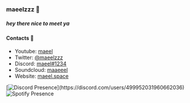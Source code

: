 ### maeelzzz 🎠
##### hey there nice to meet ya



#### Contacts 📒
- Youtube: [maeel](https://youtube.com/maeel)
- Twitter: [@maeelzzz](https://twitter.com/maeelzzz)
- Discord: [maeel#1234](https://discord.com/users/499952031960662036)
- Soundcloud: [maaeeel](https://soundcloud.com/maaeeel)
- Website: [maeel.space](https://maeel.space)

[![Discord Presence](https://lanyard-profile-readme.vercel.app/api/499952031960662036?&bg&animated=true&borderRadius=30px&idleMessage=Watching%20bubble...)](https://discord.com/users/499952031960662036)
![Spotify Presence](https://spotify-recently-played-readme.vercel.app/api?user=gh5fbudh02dq3o02da8inuk4j&width=350&count=3)
